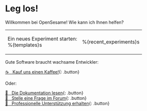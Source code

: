 # Leg los!

Willkommen bei OpenSesame! Wie kann ich Ihnen helfen?

<table><tr><td>

Ein neues Experiment starten:<br />
%(templates)s

</td><td>

%(recent_experiments)s

</td></tr></table>

Gute Software braucht wachsame Entwickler:

[&#x2615;&nbsp;&nbsp; Kauf uns einen Kaffee!](https://www.buymeacoffee.com/cogsci){: .button}

Oder:

[&#x1F440;&nbsp;&nbsp; Die Dokumentation lesen](http://osdoc.cogsci.nl){: .button}<br />
[&#x1F4AC;&nbsp;&nbsp; Stelle eine Frage im Forum](http://forum.cogsci.nl){: .button}<br />
[&#x1F9D0;&nbsp;&nbsp; Professionelle Unterstützung erhalten](http://professional.cogsci.nl){: .button}<br />